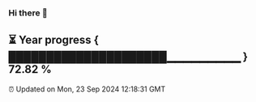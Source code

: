 ### Hi there 👋
⏳ Year progress { █████████████████████▁▁▁▁▁▁▁▁▁ } 72.82 %
---
⏰ Updated on Mon, 23 Sep 2024 12:18:31 GMT

